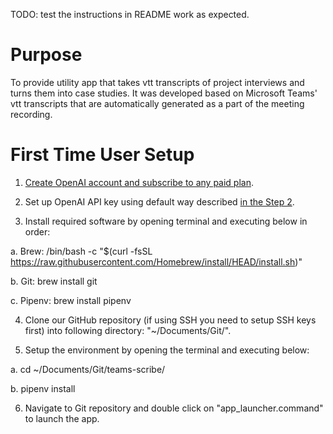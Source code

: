TODO: test the instructions in README work as expected.


# Purpose

To provide utility app that takes vtt transcripts of project interviews and turns them into case studies. It was developed based on Microsoft Teams' vtt transcripts that are automatically generated as a part of the meeting recording.


# First Time User Setup

1. [Create OpenAI account and subscribe to any paid plan](https://auth0.openai.com/u/signup/identifier?state=hKFo2SB6S19WUHZVLS1VYnlUZzc4bmkzbHpnYzJfMXVDdDNIaqFur3VuaXZlcnNhbC1sb2dpbqN0aWTZIHFtRzRPNm4wTnN1dGswQUJKWGFDaVpWZUloQ1A1dnFno2NpZNkgOGNLeU9saDhJZmFnVjlIUjA4UkZSSVhRZVRCSUZteUM).

2. Set up OpenAI API key using default way described [in the Step 2](https://platform.openai.com/docs/quickstart/step-2-set-up-your-api-key).

3. Install required software by opening terminal and executing below in order:
   
 a. Brew: /bin/bash -c "$(curl -fsSL https://raw.githubusercontent.com/Homebrew/install/HEAD/install.sh)"

 b. Git: brew install git

 c. Pipenv: brew install pipenv

4. Clone our GitHub repository (if using SSH you need to setup SSH keys first) into following directory: "~/Documents/Git/".

5. Setup the environment by opening the terminal and executing below:

 a. cd ~/Documents/Git/teams-scribe/

 b. pipenv install

6. Navigate to Git repository and double click on "app_launcher.command" to launch the app.
